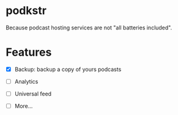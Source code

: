 # podkstr

Because podcast hosting services are not "all batteries included".

# Features

- [x] Backup: backup a copy of yours podcasts
- [ ] Analytics
- [ ] Universal feed
- [ ] More...

